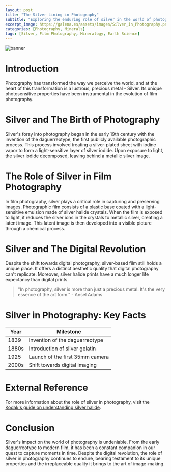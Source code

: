 ```yaml
---
layout: post
title: "The Silver Lining in Photography"
subtitle: "Exploring the enduring role of silver in the world of photographic film."
excerpt_image: https://galena.es/assets/images/Silver_in_Photography.png
categories: [Photography, Minerals]
tags: [Silver, Film Photography, Mineralogy, Earth Science]
---
```


![banner](https://galena.es/assets/images/Silver_in_Photography.png "A close-up of a vintage photographic film roll, highlighting the shimmering silver layer that plays a crucial role in capturing images, symbolizing the enduring significance of silver in photography.")

# Introduction

Photography has transformed the way we perceive the world, and at the heart of this transformation is a lustrous, precious metal - Silver. Its unique photosensitive properties have been instrumental in the evolution of film photography.

# Silver and The Birth of Photography

Silver's foray into photography began in the early 19th century with the invention of the daguerreotype, the first publicly available photographic process. This process involved treating a silver-plated sheet with iodine vapor to form a light-sensitive layer of silver iodide. Upon exposure to light, the silver iodide decomposed, leaving behind a metallic silver image.

# The Role of Silver in Film Photography

In film photography, silver plays a critical role in capturing and preserving images. Photographic film consists of a plastic base coated with a light-sensitive emulsion made of silver halide crystals. When the film is exposed to light, it reduces the silver ions in the crystals to metallic silver, creating a latent image. This latent image is then developed into a visible picture through a chemical process.

# Silver and The Digital Revolution

Despite the shift towards digital photography, silver-based film still holds a unique place. It offers a distinct aesthetic quality that digital photography can't replicate. Moreover, silver halide prints have a much longer life expectancy than digital prints.

> "In photography, silver is more than just a precious metal. It's the very essence of the art form." - Ansel Adams

# Silver in Photography: Key Facts

| Year   | Milestone                       |
|--------|---------------------------------|
| 1839   | Invention of the daguerreotype  |
| 1880s  | Introduction of silver gelatin  |
| 1925   | Launch of the first 35mm camera |
| 2000s  | Shift towards digital imaging   |

# External Reference

For more information about the role of silver in photography, visit the [Kodak's guide on understanding silver halide](https://www.kodak.com/en/advanced-materials/page/understanding-silver-halide).

# Conclusion

Silver's impact on the world of photography is undeniable. From the early daguerreotype to modern film, it has been a constant companion in our quest to capture moments in time. Despite the digital revolution, the role of silver in photography continues to endure, bearing testament to its unique properties and the irreplaceable quality it brings to the art of image-making.
